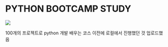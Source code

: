<H1>PYTHON BOOTCAMP STUDY</H1>
<img src = "https://github.com/user-attachments/assets/dd4c8c05-ea61-40a7-bd09-2a3d2f3192f9">

100개의 프로젝트로 python 개발 배우는 코스
이전에 로컬에서 진행했던 것 업로드했음
